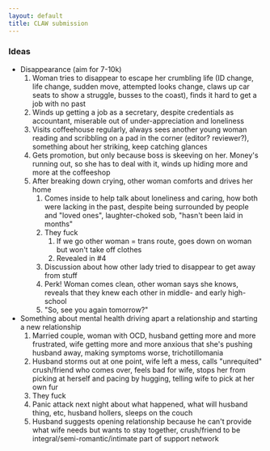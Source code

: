 ```yaml
---
layout: default
title: CLAW submission
---
```


### Ideas

* Disappearance (aim for 7-10k)
    1. Woman tries to disappear to escape her crumbling life (ID change, life change, sudden move, attempted looks change, claws up car seats to show a struggle, busses to the coast), finds it hard to get a job with no past
    2. Winds up getting a job as a secretary, despite credentials as accountant, miserable out of under-appreciation and loneliness
    3. Visits coffeehouse regularly, always sees another young woman reading and scribbling on a pad in the corner (editor? reviewer?), something about her striking, keep catching glances
    4. Gets promotion, but only because boss is skeeving on her. Money's running out, so she has to deal with it, winds up hiding more and more at the coffeeshop
    5. After breaking down crying, other woman comforts and drives her home
        1. Comes inside to help talk about loneliness and caring, how both were lacking in the past, despite being surrounded by people and "loved ones", laughter-choked sob, "hasn't been laid in months"
        2. They fuck
            1. If we go other woman = trans route, goes down on woman but won't take off clothes
            2. Revealed in #4
        3. Discussion about how other lady tried to disappear to get away from stuff
        4. Perk! Woman comes clean, other woman says she knows, reveals that they knew each other in middle- and early high-school
        5. "So, see you again tomorrow?"
* Something about mental health driving apart a relationship and starting a new relationship
    1. Married couple, woman with OCD, husband getting more and more frustrated, wife getting more and more anxious that she's pushing husband away, making symptoms worse, trichotillomania
    2. Husband storms out at one point, wife left a mess, calls "unrequited" crush/friend who comes over, feels bad for wife, stops her from picking at herself and pacing by hugging, telling wife to pick at her own fur
    3. They fuck
    4. Panic attack next night about what happened, what will husband thing, etc, husband hollers, sleeps on the couch
    5. Husband suggests opening relationship because he can't provide what wife needs but wants to stay together, crush/friend to be integral/semi-romantic/intimate part of support network
